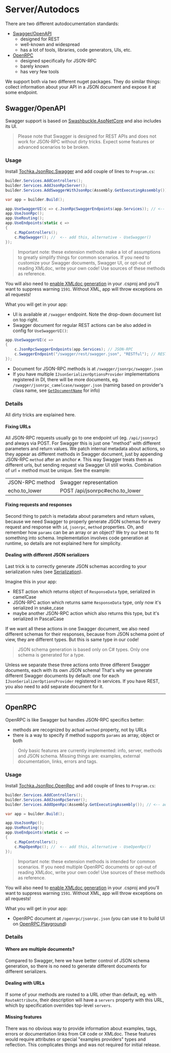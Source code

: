 # Server/Autodocs

There are two different autodocumentation standards:

* [Swagger/OpenAPI](https://swagger.io/)
  * designed for REST
  * well-known and widespread
  * has a lot of tools, libraries, code generators, UIs, etc.
* [OpenRPC](https://open-rpc.org/)
  * designed specifically for JSON-RPC
  * barely known
  * has very few tools

We support both via two different nuget packages. They do similar things: collect information about your API in a JSON document and expose it at some endpoint.

## Swagger/OpenAPI

Swagger support is based on [Swashbuckle.AspNetCore](https://github.com/domaindrivendev/Swashbuckle.AspNetCore) and also includes its UI.

> Please note that Swagger is designed for REST APIs and does not work for JSON-RPC without dirty tricks. Expect some features or advanced scenarios to be broken.

### Usage

Install [Tochka.JsonRpc.Swagger](https://www.nuget.org/packages/Tochka.JsonRpc.Swagger/) and add couple of lines to `Program.cs`:

```cs
builder.Services.AddControllers();
builder.Services.AddJsonRpcServer();
builder.Services.AddSwaggerWithJsonRpc(Assembly.GetExecutingAssembly()); // <-- add this

var app = builder.Build();

app.UseSwaggerUI(c => c.JsonRpcSwaggerEndpoints(app.Services)); // <-- add this if you also need UI
app.UseJsonRpc();
app.UseRouting();
app.UseEndpoints(static c =>
{
    c.MapControllers();
    c.MapSwagger(); //  <-- add this, alternative - UseSwagger()
});
```

> Important note: these extension methods make a lot of assumptions to greatly simplify things for common scenarios. If you need to customize your Swagger documents, Swagger UI, or opt-out of reading XMLdoc, write your own code! Use sources of these methods as reference.

You will also need to [enable XMLdoc generation](https://docs.microsoft.com/en-us/dotnet/csharp/codedoc) in your .csproj and you'll want to suppress warning `1591`. Without XML, app will throw exceptions on all requests!

What you will get in your app:

* UI is available at `/swagger` endpoint. Note the drop-down document list on top right.
* Swagger document for regular REST actions can be also added in config for `UseSwaggerUI()`:
```cs
app.UseSwaggerUI(c =>
{
    c.JsonRpcSwaggerEndpoints(app.Services); // JSON-RPC
    c.SwaggerEndpoint("/swagger/rest/swagger.json", "RESTful"); // REST
});
```
* Document for JSON-RPC methods is at `/swagger/jsonrpc/swagger.json`
* If you have multiple `IJsonSerializerOptionsProvider` implementations registered in DI, there will be more documents, eg. `/swagger/jsonrpc_camelcase/swagger.json` (naming based on provider's class name, see [`GetDocumentName`](https://github.com/tochka-public/Tochka.JsonRpc/blob/master/src/Tochka.JsonRpc.ApiExplorer/Utils.cs) for info)

### Details

All dirty tricks are explained here.

#### Fixing URLs

All JSON-RPC requests usually go to one endpoint url (eg. `/api/jsonrpc`) and always via POST. For Swagger this is just one "method" with different parameters and return values.
We patch internal metadata about actions, so they appear as different methods in Swagger document, just by appending JSON-RPC `method` after an anchor `#`.
This way Swagger treats them as different urls, but sending request via Swagger UI still works. Combination of url + method must be unique.
See the example:

<table>
<tr>
    <td>
        JSON-RPC method
    </td>
    <td>
        Swagger representation
    </td>
</tr>
<tr>
    <td>
        echo.to_lower
    </td>
    <td>
        POST /api/jsonrpc#echo.to_lower
    </td>
</tr>
</table>

#### Fixing requests and responses

Second thing to patch is metadata about parameters and return values, because we need Swagger to properly generate JSON schemas for every request and response with `id`, `jsonrpc`, `method` properties. Oh, and remember how `params` can be an array or an object? We try our best to fit something into schema. Implementation involves code generation at runtime, so details are not explained here for simplicity.

#### Dealing with different JSON serializers

Last trick is to correctly generate JSON schemas according to your serialization rules (see [Serialization](serialization)).

Imagine this in your app:

* REST action which returns object of `ResponseData` type, serialized in camelCase
* JSON-RPC action which returns same `ResponseData` type, only now it's serialized in snake_case
* maybe another JSON-RPC action which also returns this type, but it's serialized in PascalCase

If we want all these actions in one Swagger document, we also need different schemas for their responses, because from JSON schema point of view, they are different types. But this is same type in our code!

> JSON schema generation is based only on C# types. Only one schema is generated for a type.

Unless we separate these three actions onto three different Swagger documents, each with its own JSON schema! That's why we generate different Swagger documents by default: one for each `IJsonSerializerOptionsProvider` registered in services. If you have REST, you also need to add separate document for it.

---

## OpenRPC

OpenRPC is like Swagger but handles JSON-RPC specifics better:

* methods are recognized by actual `method` property, not by URLs
* there is a way to specify if method supports `params` as array, object or both

> Only basic features are currently implemented: info, server, methods and JSON schema. Missing things are: examples, external documentation, links, errors and tags.

### Usage

Install [Tochka.JsonRpc.OpenRpc](https://www.nuget.org/packages/Tochka.JsonRpc.OpenRpc/) and add couple of lines to `Program.cs`:

```cs
builder.Services.AddControllers();
builder.Services.AddJsonRpcServer();
builder.Services.AddOpenRpc(Assembly.GetExecutingAssembly()); // <-- add this

var app = builder.Build();

app.UseJsonRpc();
app.UseRouting();
app.UseEndpoints(static c =>
{
    c.MapControllers();
    c.MapOpenRpc(); //  <-- add this, alternative - UseOpenRpc()
});
```

> Important note: these extension methods is intended for common scenarios. If you need multiple OpenRPC documents or opt-out of reading XMLdoc, write your own code! Use sources of these methods as reference.

You will also need to [enable XMLdoc generation](https://docs.microsoft.com/en-us/dotnet/csharp/codedoc) in your .csproj and you'll want to suppress warning `1591`. Without XML, app will throw exceptions on all requests!

What you will get in your app:

* OpenRPC document at `/openrpc/jsonrpc.json` (you can use it to build UI on [OpenRPC Playground](https://playground.open-rpc.org/))

### Details

#### Where are multiple documents?

Compared to Swagger, here we have better control of JSON schema generation, so there is no need to generate different documents for different serializers.

#### Dealing with URLs

If some of your methods are routed to a URL other than default, eg. with `RouteAttribute`, their description will have a `servers` property with this URL, which by specification overrides top-level `servers`.

#### Missing features

There was no obvious way to provide information about examples, tags, errors or documentation links from C# code or XMLdoc. These features would require attributes or special "examples providers" types and reflection. This complicates things and was not required for initial release.
